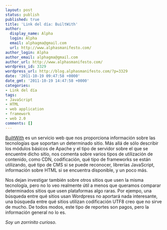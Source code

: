 ```yaml
---
layout: post
status: publish
published: true
title: 'Link del día: BuiltWith'
author:
  display_name: Alpha
  login: Alpha
  email: alphagma@gmail.com
  url: http://www.alphasmanifesto.com/
author_login: Alpha
author_email: alphagma@gmail.com
author_url: http://www.alphasmanifesto.com/
wordpress_id: 3329
wordpress_url: http://blog.alphasmanifesto.com/?p=3329
date: '2011-10-19 09:47:58 +0000'
date_gmt: '2011-10-19 14:47:58 +0000'
categories:
- Link del día
tags:
- JavaScript
- HTML
- web application
- framework
- web 2.0
comments: []
---
```


[BuiltWith](http://builtwith.com/) es un servicio web que nos proporciona información sobre las tecnologías que soportan un determinado sitio. Más allá de sólo describir los módulos básicos de Apache y el tipo de servidor sobre el que se encuentre dicho sitio, nos comenta sobre varios tipos de utilización de contenido, como CDN, codificación, qué tipo de frameworks se están utilizando, qué tipo de CMS si se puede reconocer, librerías JavaScript, información sobre HTML si se encuentra disponible, y un poco más.

Nos dejan investigar también sobre otros sitios que usen la misma tecnología, pero no lo veo realmente útil a menos que queramos comparar determinados sitios que usen plataformas algo raras. Por ejempo, una búsqueda entre qué sitios usan Wordpress no aportará nada interesante, una búsqueda entre qué sitios utilizan codificación UTF8 creo que no sirve de mucho. De todos modos, este tipo de reportes son pagos, pero la información general no lo es.

_Soy un zorrinito curioso._
